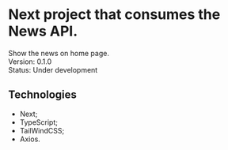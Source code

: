 # Next project that consumes the News API.
Show the news on home page.
<br>
Version: 0.1.0
<br>
Status: Under development

## Technologies
<ul>
  <li>Next;</li>
  <li>TypeScript;</li>
  <li>TailWindCSS;</li>
  <li>Axios.</li>
</ul>

